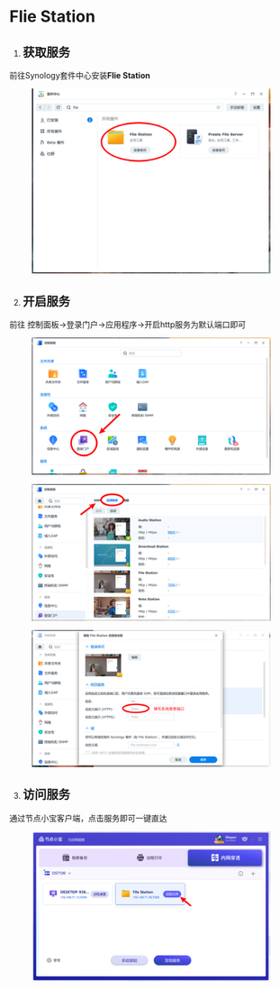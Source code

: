 # Flie Station

1. ## 获取服务

前往Synology套件中心安装**Flie Station**

<figure><img src="../.gitbook/assets/image (33).png" alt=""><figcaption></figcaption></figure>

2. ## 开启服务

前往 控制面板->登录门户->应用程序->开启http服务为默认端口即可

<figure><img src="../.gitbook/assets/image (28).png" alt=""><figcaption></figcaption></figure>

<figure><img src="../.gitbook/assets/image (29).png" alt=""><figcaption></figcaption></figure>

<figure><img src="../.gitbook/assets/image (34).png" alt=""><figcaption></figcaption></figure>

3. ## 访问服务

通过节点小宝客户端，点击服务即可一键直达

<figure><img src="../.gitbook/assets/image (35).png" alt=""><figcaption></figcaption></figure>
